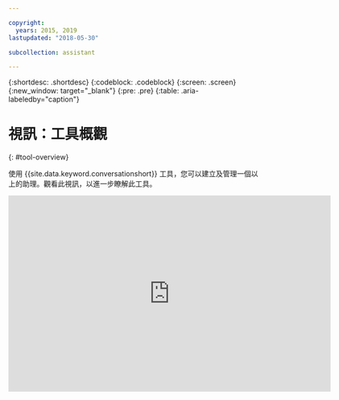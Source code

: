 ```yaml
---

copyright:
  years: 2015, 2019
lastupdated: "2018-05-30"

subcollection: assistant

---
```


{:shortdesc: .shortdesc}
{:codeblock: .codeblock}
{:screen: .screen}
{:new_window: target="_blank"}
{:pre: .pre}
{:table: .aria-labeledby="caption"}

# 視訊：工具概觀
{: #tool-overview}

使用 {{site.data.keyword.conversationshort}} 工具，您可以建立及管理一個以上的助理。觀看此視訊，以進一步瞭解此工具。

<p>
  <div class="embed-responsive embed-responsive-16by9">
    <iframe class="embed-responsive-item" id="youtubeplayer" title="Watson Assistant 工具概觀" type="text/html" width="640" height="390" src="https://www.youtube.com/embed/h-u-5f8fZtc?rel=0" frameborder="0" webkitallowfullscreen mozallowfullscreen allowfullscreen> </iframe>
  </div>
</p>

